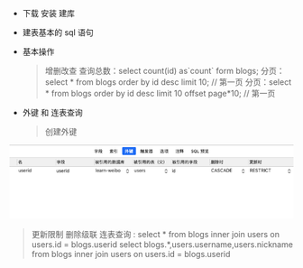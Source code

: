 - 下载 安装 建库
- 建表基本的 sql 语句

- 基本操作

  > 增删改查
  > 查询总数：select count(id) as\`count\` form blogs;
  > 分页：select \* from blogs order by id desc limit 10; // 第一页
  > 分页：select \* from blogs order by id desc limit 10 offset page\*10; // 第一页

* 外键 和 连表查询
  > 创建外键

![创建外键](./resource/创建外键.png)

> 更新限制 删除级联
> 连表查询 :
> select \* from blogs inner join users on users.id = blogs.userid
> select blogs.\*,users.username,users.nickname from blogs inner join users on users.id = blogs.userid

